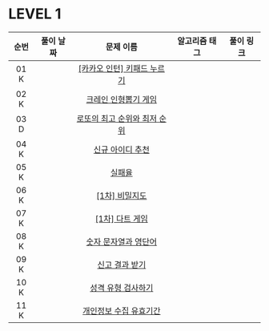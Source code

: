 # LEVEL 1



| 순번|풀이 날짜|문제 이름|알고리즘 태그|풀이 링크 |
| :--:|:--:|:--:|:--:|:--:|
| 01 K ||[[카카오 인턴] 키패드 누르기](https://programmers.co.kr/learn/courses/30/lessons/67256)||<!-- 여기 -->|
| 02 K ||[크레인 인형뽑기 게임](https://programmers.co.kr/learn/courses/30/lessons/64061)||<!-- 여기 -->|
| 03 D ||[로또의 최고 순위와 최저 순위](https://programmers.co.kr/learn/courses/30/lessons/77484)||<!-- 여기 -->|
| 04 K ||[신규 아이디 추천](https://programmers.co.kr/learn/courses/30/lessons/72410)||<!-- 여기 -->|
| 05 K ||[실패율](https://programmers.co.kr/learn/courses/30/lessons/42889)||<!-- 여기 -->|
| 06 K ||[[1차] 비밀지도](https://programmers.co.kr/learn/courses/30/lessons/17681)||<!-- 여기 -->|
| 07 K ||[[1차] 다트 게임](https://programmers.co.kr/learn/courses/30/lessons/17682)||<!-- 여기 -->|
| 08 K ||[숫자 문자열과 영단어](https://school.programmers.co.kr/learn/courses/30/lessons/81301)||<!-- 여기 -->|
| 09 K ||[신고 결과 받기](https://school.programmers.co.kr/learn/courses/30/lessons/92334)||<!-- 여기 -->|
| 10 K ||[성격 유형 검사하기](https://school.programmers.co.kr/learn/courses/30/lessons/118666)||<!-- 여기 -->|
| 11 K ||[개인정보 수집 유효기간](https://school.programmers.co.kr/learn/courses/30/lessons/150370)||<!-- 여기 -->|

